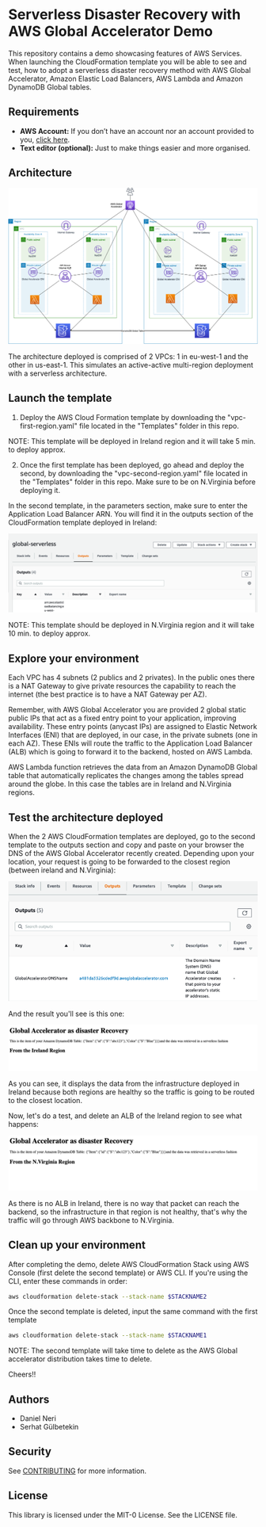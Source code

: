 # Serverless Disaster Recovery with AWS Global Accelerator Demo

This repository contains a demo showcasing features of AWS Services. When launching the CloudFormation template you will be able to see and test, how to adopt a serverless disaster recovery method with AWS Global Accelerator, Amazon Elastic Load Balancers, AWS Lambda and Amazon DynamoDB Global tables.

## Requirements

* **AWS Account:** If you don’t have an account nor an account provided to you, [click here](https://aws.amazon.com/es/free/?all-free-tier.sort-by=item.additionalFields.SortRank&all-free-tier.sort-order=asc).
* **Text editor (optional):** Just to make things easier and more organised.

## Architecture

![Demo Architecture](/images/serverless-dr-ga)

The architecture deployed is comprised of 2 VPCs: 1 in eu-west-1 and the other in us-east-1. This simulates an active-active multi-region deployment with a serverless architecture.

## Launch the template

1. Deploy the AWS Cloud Formation template by downloading the "vpc-first-region.yaml" file located in the "Templates" folder in this repo.

NOTE: This template will be deployed in Ireland region and it will take 5 min. to deploy approx.

2. Once the first template has been deployed, go ahead and deploy the second, by downloading the "vpc-second-region.yaml" file located in the "Templates" folder in this repo. Make sure to be on N.Virginia before deploying it.

In the second template, in the parameters section, make sure to enter the Application Load Balancer ARN. You will find it in the outputs section of the CloudFormation template deployed in Ireland:

![Template1 outputs](/images/template1-output.png)

NOTE: This template should be deployed in N.Virginia region and it will take 10 min. to deploy approx.

## Explore your environment

Each VPC has 4 subnets (2 publics and 2 privates). In the public ones there is a NAT Gateway to give private resources the capability to reach the internet (the best practice is to have a NAT Gateway per AZ). 

Remember, with AWS Global Accelerator you are provided 2 global static public IPs that act as a fixed entry point to your application, improving availability. These entry points (anycast IPs) are assigned to Elastic Network Interfaces (ENI) that are deployed, in our case, in the private subnets (one in each AZ). These ENIs will route the traffic to the Application Load Balancer (ALB) which is going to forward it to the backend, hosted on AWS Lambda.

AWS Lambda function retrieves the data from an Amazon DynamoDB Global table that automatically replicates the changes among the tables spread around the globe. In this case the tables are in Ireland and N.Virginia regions. 

## Test the architecture deployed

When the 2 AWS CloudFormation templates are deployed, go to the second template to the outputs section and copy and paste on your browser the DNS of the AWS Global Accelerator recently created. Depending upon your location, your request is going to be forwarded to the closest region (between ireland and N.Virginia):

![Template2 outputs](/images/template2-output.png)

And the result you'll see is this one:

![Backend-ireland](/images/backend-ireland.png)

As you can see, it displays the data from the infrastructure deployed in Ireland because both regions are healthy so the traffic is going to be routed to the closest location. 

Now, let's do a test, and delete an ALB of the Ireland region to see what happens:

 ![Backend-virginia](/images/backend-virginia.png)

As there is no ALB in Ireland, there is no way that packet can reach the backend, so the infrastructure in that region is not healthy, that's why the traffic will go through AWS backbone to N.Virginia.
 

## Clean up your environment

After completing the demo, delete AWS CloudFormation Stack using AWS Console (first delete the second template) or AWS CLI. If you're using the CLI, enter these commands in order:

```bash
aws cloudformation delete-stack --stack-name $STACKNAME2
```
Once the second template is deleted, input the same command with the first template

```bash
aws cloudformation delete-stack --stack-name $STACKNAME1
```

NOTE: The second template will take time to delete as the AWS Global accelerator distribution takes time to delete.


Cheers!!

## Authors

* Daniel Neri
* Serhat Gülbetekin

## Security

See [CONTRIBUTING](CONTRIBUTING.md#security-issue-notifications) for more information.

## License

This library is licensed under the MIT-0 License. See the LICENSE file.

